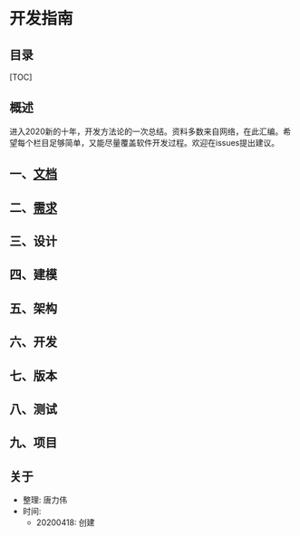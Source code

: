 # 开发指南

## 目录

[TOC]

## 概述

进入2020新的十年，开发方法论的一次总结。资料多数来自网络，在此汇编。希望每个栏目足够简单，又能尽量覆盖软件开发过程。欢迎在issues提出建议。

## 一、[文档](document/README.md)



## 二、[需求](requirement/bdd/cucumber/quick_start.md)



## 三、设计



## 四、建模



## 五、架构



## 六、开发



## 七、版本



## 八、测试



## 九、项目



## 关于

- 整理: 唐力伟
- 时间: 
  - 20200418: 创建



